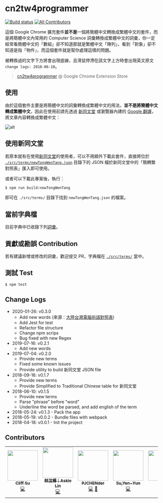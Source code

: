 # cn2tw4programmer

[![Build status](https://badgen.net/travis/pjchender/cn2tw4programmer)](https://travis-ci.com/pjchender/cn2tw4programmer)
[![All Contributors](https://img.shields.io/badge/all_contributors-6-orange.svg?style=flat-square)](#contributors)


這個 Google Chrome 擴充套件**並不是**一個將簡體中文轉換成繁體中文的套件，而是將簡體中文內常用的 Computer Science 詞彙轉換成繁體中文的詞彙，你一定經常看簡體中文的「數組」卻不知道那就是繁體中文「陣列」，看到「對象」卻不知道是指「物件」，而這個套件就是幫你處理這樣的問題。

被轉換過的文字下方將會出現底線，且滑鼠停滯在該文字上方時會出現英文原文 `change logs: 2018-06-10`。

> [cn2tw4programmer](https://chrome.google.com/webstore/detail/emjpciklgncophlffcjipabmigmdkdmc) @ Google Chrome Extension Store

## 使用

由於這個套件主要是將簡體中文的詞彙轉換成繁體中文的用法，**並不是將簡體中文轉成繁體中文**，因此在使用前請先透過 [新同文堂](https://chrome.google.com/webstore/detail/new-tong-wen-tang/ldmgbgaoglmaiblpnphffibpbfchjaeg?hl=zh-TW) 或瀏覽器內建的 [Google 翻譯](https://support.google.com/chrome/answer/173424?co=GENIE.Platform%3DDesktop&hl=zh-Hant)，將文章內容轉換成繁體中文：

![alt](https://i.imgur.com/l8dEk6i.gif)

## 使用新同文堂

若原本就有在使用[新同文堂](https://github.com/tongwentang)的使用者，可以不用額外下載此套件，直接將位於 [`./src/terms/newTongWenTang.json`](https://github.com/PJCHENder/cn2tw4programmer/tree/master/src/terms/newTongWenTang.json) 目錄下的 JSON 檔於新同文堂中的「簡轉繁對照表」匯入即可使用。

或者可以下載此專案後，執行：

```bash
$ npm run build:newTongWenTang
```

即可在 `./src/terms/` 目錄下找到 `newTongWenTang.json` 的檔案。

## 當前字典檔

目前字典中已收錄下列[詞彙](https://github.com/PJCHENder/cn2tw4programmer/tree/master/src/terms/newTongWenTang.json)。

## 貢獻或勘誤 Contribution

若有建議新增或修改的詞彙，歡迎提交 PR，字典檔在 [`./src/terms/`](https://github.com/PJCHENder/cn2tw4programmer/tree/master/src/terms) 當中。

## 測試 Test

```bash
$ npm test
```

## Change Logs

- 2020-01-26: v0.3.0
  - Add new words (來源：[大陸台灣電腦術語對照表](http://bit.ly/2RrIy9B))
  - Add Jest for test
  - Refactor file structure
  - Change npm scrips
  - Bug fixed with new Regex
- 2019-07-16: v0.2.1
  - Add new words
- 2019-07-04: v0.2.0
  - Provide new terms
  - Fixed some known issues
  - Provide utility to build 新同文堂 JSON file
- 2018-09-16: v0.1.7
  - Provide new terms
  - Provide Simplified to Traditional Chinese table for 新同文堂
- 2018-06-10: v0.1.5
  - Provide new terms
  - Parse "phrase" before "word"
  - Underline the word be parsed, and add english of the term
- 2018-05-24: v0.1.3 - Pack the app
- 2018-05-19: v0.0.2 - Bundle files with webpack
- 2018-04-18: v0.0.1 - Init the project

## Contributors

<!-- ALL-CONTRIBUTORS-LIST:START - Do not remove or modify this section -->
<!-- prettier-ignore-start -->
<!-- markdownlint-disable -->
<table>
  <tr>
    <td align="center"><a href="https://www.cliffsu.ga"><img src="https://avatars1.githubusercontent.com/u/22230889?v=4" width="100px;" alt=""/><br /><sub><b>Cliff Su</b></sub></a><br /><a href="https://github.com/pjchender/cn2tw4programmer/commits?author=stu01509" title="Code">💻</a></td>
    <td align="center"><a href="https://askiebaby.github.io/"><img src="https://avatars1.githubusercontent.com/u/19218822?v=4" width="100px;" alt=""/><br /><sub><b>林汶樺｜Askie Lin</b></sub></a><br /><a href="https://github.com/pjchender/cn2tw4programmer/commits?author=askiebaby" title="Code">💻</a></td>
    <td align="center"><a href="http://pjchender.blogspot.com"><img src="https://avatars1.githubusercontent.com/u/13399740?v=4" width="100px;" alt=""/><br /><sub><b>PJCHENder</b></sub></a><br /><a href="https://github.com/pjchender/cn2tw4programmer/commits?author=pjchender" title="Code">💻</a> <a href="#maintenance-pjchender" title="Maintenance">🚧</a></td>
    <td align="center"><a href="http://yysu.github.io/About-me"><img src="https://avatars3.githubusercontent.com/u/12994810?v=4" width="100px;" alt=""/><br /><sub><b>Su,Yen-Yun</b></sub></a><br /><a href="https://github.com/pjchender/cn2tw4programmer/commits?author=YYSU" title="Code">💻</a></td>
    <td align="center"><a href="https://github.com/extend1994"><img src="https://avatars2.githubusercontent.com/u/13430892?v=4" width="100px;" alt=""/><br /><sub><b>Ann</b></sub></a><br /><a href="https://github.com/pjchender/cn2tw4programmer/commits?author=extend1994" title="Code">💻</a></td>
    <td align="center"><a href="https://github.com/EasonLin0716"><img src="https://avatars1.githubusercontent.com/u/48944243?v=4" width="100px;" alt=""/><br /><sub><b>Eason Lin</b></sub></a><br /><a href="https://github.com/pjchender/cn2tw4programmer/commits?author=EasonLin0716" title="Code">💻</a></td>
  </tr>
</table>

<!-- markdownlint-enable -->
<!-- prettier-ignore-end -->

<!-- ALL-CONTRIBUTORS-LIST:END -->
